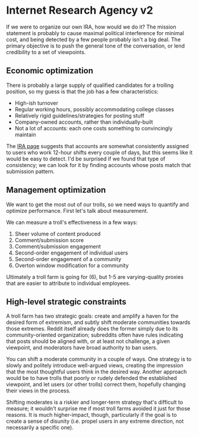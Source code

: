 # Internet Research Agency v2
If we were to organize our own IRA, how would we do it? The mission statement is
probably to cause maximal political interference for minimal cost, and being
detected by a few people probably isn't a big deal. The primary objective is to
push the general tone of the conversation, or lend credibility to a set of
viewpoints.

## Economic optimization
There is probably a large supply of qualified candidates for a trolling
position, so my guess is that the job has a few characteristics:

- High-ish turnover
- Regular working hours, possibly accommodating college classes
- Relatively rigid guidelines/strategies for posting stuff
- Company-owned accounts, rather than individually-built
- Not a lot of accounts: each one costs something to convincingly maintain

The [IRA page](https://en.wikipedia.org/wiki/Internet_Research_Agency) suggests
that accounts are somewhat consistently assigned to users who work 12-hour
shifts every couple of days, but this seems like it would be easy to detect. I'd
be surprised if we found that type of consistency; we can look for it by finding
accounts whose posts match that submission pattern.

## Management optimization
We want to get the most out of our trolls, so we need ways to quantify and
optimize performance. First let's talk about measurement.

We can measure a troll's effectiveness in a few ways:

1. Sheer volume of content produced
2. Comment/submission score
3. Comment/submission engagement
4. Second-order engagement of individual users
5. Second-order engagement of a community
6. Overton window modification for a community

Ultimately a troll farm is going for (6), but 1-5 are varying-quality proxies
that are easier to attribute to individual employees.

## High-level strategic constraints
A troll farm has two strategic goals: create and amplify a haven for the desired
form of extremism, and subtly shift moderate communities towards those extremes.
Reddit itself already does the former simply due to its community-oriented
organization; subreddits often have rules indicating that posts should be
aligned with, or at least not challenge, a given viewpoint, and moderators have
broad authority to ban users.

You can shift a moderate community in a couple of ways. One strategy is to
slowly and politely introduce well-argued views, creating the impression that
the most thoughtful users think in the desired way. Another approach would be to
have trolls that poorly or rudely defended the established viewpoint, and let
users (or other trolls) correct them, hopefully changing their views in the
process.

Shifting moderates is a riskier and longer-term strategy that's difficult to
measure; it wouldn't surprise me if most troll farms avoided it just for those
reasons. It is much higher-impact, though, particularly if the goal is to create
a sense of disunity (i.e. propel users in any extreme direction, not necessarily
a specific one).
